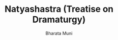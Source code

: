 ---
title: "Natyashastra (Treatise on Dramaturgy)"
author: ["Bharata Muni"]
year: 200
language: ["Sanskrit", "English"]
genre: ["Arts Texts", "Classical Literature", "Technical Manuals"]
description: "Bharata Muni's Natyashastra stands as the ancient world's most comprehensive treatise on performing arts, encompassing drama, dance, music, stagecraft, and aesthetic theory. Composed between 200 BCE and 200 CE, this encyclopedic work of 6,000 sutras across 36 chapters systematizes Indian theatrical arts: dramatic genres and structures, acting techniques (abhinaya), emotional aesthetics (rasa theory), music theory (including ragas and talas), dance movements (karanas and angaharas), stage architecture, costume, makeup, and theater management. The foundational rasa-bhava theory—identifying eight primary emotions (bhavas) producing aesthetic experiences (rasas) in audiences—profoundly influenced all subsequent Indian artistic and literary traditions. Beyond technical instruction, the Natyashastra presents drama as fifth Veda accessible to all castes, legitimizing theatrical arts as sacred cultural practice. Manomohan Ghosh's English translation made this monumental text accessible to global scholarship on theater, aesthetics, and performance studies."
collections: ['arts-texts', 'classical-literature', 'technical-manuals', 'ancient-wisdom', 'musicology']
sources:
  - name: "Internet Archive (Manomohan Ghosh translation)"
    url: "https://archive.org/details/NatyaShastra"
    type: "other"
references:
  - name: "Wikipedia: Natya Shastra"
    url: "https://en.wikipedia.org/wiki/Natya_Shastra"
    type: "wikipedia"
  - name: "Wikipedia: Bharata Muni"
    url: "https://en.wikipedia.org/wiki/Bharata_Muni"
    type: "wikipedia"
  - name: "Wikipedia: Rasa (aesthetics)"
    url: "https://en.wikipedia.org/wiki/Rasa_(aesthetics)"
    type: "wikipedia"
  - name: "Wikipedia: Indian classical dance"
    url: "https://en.wikipedia.org/wiki/Indian_classical_dance"
    type: "wikipedia"
  - name: "Wikipedia: Sanskrit drama"
    url: "https://en.wikipedia.org/wiki/Sanskrit_drama"
    type: "wikipedia"
  - name: "Open Library: Natyashastra (Treatise on Dramaturgy) year"
    url: "https://openlibrary.org/search?q=Natyashastra+Treatise+on+Dramaturgy+year+200+Bharata+Muni"
    type: "other"
featured: true
publishDate: 2025-10-30
tags: ['classical-literature']
---